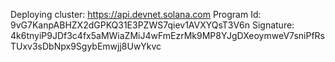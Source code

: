 Deploying cluster: https://api.devnet.solana.com
Program Id: 9vG7KanpABHZX2dGPKQ31E3PZWS7qiev1AVXYQsT3V6n
Signature: 4k6tnyiP9JDf3c4fx5aMWiaZMiJ4wFmEzrMk9MP8YJgDXeoymweV7sniPfRsTUxv3sDbNpx9SgybEmwjj8UwYkvc
